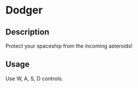 # Dodger

## Description
Protect your spaceship from the incoming asteroids!  

## Usage
Use W, A, S, D controls.